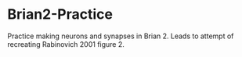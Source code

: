 # Brian2-Practice
 Practice making neurons and synapses in Brian 2. Leads to attempt of recreating Rabinovich 2001 figure 2.
